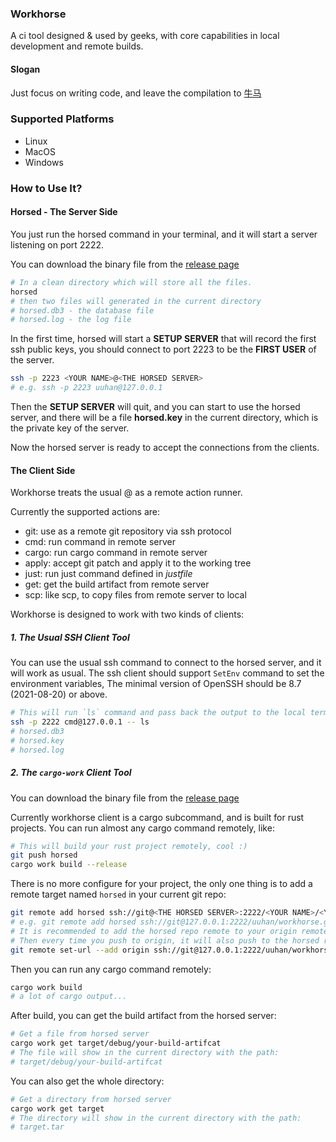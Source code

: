 ### Workhorse

A ci tool designed & used by geeks, with core capabilities in local development and remote builds.

#### Slogan

Just focus on writing code, and leave the compilation to [牛马](https://github.com/uuhan/workhorse/)

### Supported Platforms

- Linux
- MacOS
- Windows

### How to Use It?

#### Horsed - The Server Side

You just run the horsed command in your terminal, and it will start a server
listening on port 2222.

You can download the binary file from the [release page](https://github.com/uuhan/workhorse/releases)

```bash
# In a clean directory which will store all the files.
horsed
# then two files will generated in the current directory
# horsed.db3 - the database file
# horsed.log - the log file
```

In the first time, horsed will start a **SETUP SERVER** that will record the first ssh public keys,
you should connect to port 2223 to be the **FIRST USER** of the server.

```bash
ssh -p 2223 <YOUR NAME>@<THE HORSED SERVER>
# e.g. ssh -p 2223 uuhan@127.0.0.1
```

Then the **SETUP SERVER** will quit, and you can start to use the horsed server,
and there will be a file **horsed.key** in the current directory, which is the private key of the server.

Now the horsed server is ready to accept the connections from the clients.

#### The Client Side

Workhorse treats the usual <Action>@<The Horsed Server> as a remote action runner.

Currently the supported actions are:

- git: use as a remote git repository via ssh protocol
- cmd: run command in remote server
- cargo: run cargo command in remote server
- apply: accept git patch and apply it to the working tree
- just: run just command defined in _justfile_
- get: get the build artifact from remote server
- scp: like scp, to copy files from remote server to local

Workhorse is designed to work with two kinds of clients:

##### 1. The Usual SSH Client Tool

You can use the usual ssh command to connect to the horsed server, and it will work as usual.
The ssh client should support `SetEnv` command to set the environment variables,
The minimal version of OpenSSH should be 8.7 (2021-08-20) or above.

```bash
# This will run `ls` command and pass back the output to the local terminal
ssh -p 2222 cmd@127.0.0.1 -- ls
# horsed.db3
# horsed.key
# horsed.log
```

##### 2. The `cargo-work` Client Tool

You can download the binary file from the [release page](https://github.com/uuhan/workhorse/releases)

Currently workhorse client is a cargo subcommand, and is built for rust projects.
You can run almost any cargo command remotely, like:

```bash
# This will build your rust project remotely, cool :)
git push horsed
cargo work build --release
```

There is no more configure for your project, the only one thing is to add
a remote target named `horsed` in your current git repo:

```bash
git remote add horsed ssh://git@<THE HORSED SERVER>:2222/<YOUR NAME>/<YOUR REPO NAME>.git
# e.g. git remote add horsed ssh://git@127.0.0.1:2222/uuhan/workhorse.git
# It is recommended to add the horsed repo remote to your origin remote.
# Then every time you push to origin, it will also push to the horsed repo.
git remote set-url --add origin ssh://git@127.0.0.1:2222/uuhan/workhorse.git
```

Then you can run any cargo command remotely:

```bash
cargo work build
# a lot of cargo output...
```

After build, you can get the build artifact from the horsed server:

```bash
# Get a file from horsed server
cargo work get target/debug/your-build-artifcat
# The file will show in the current directory with the path:
# target/debug/your-build-artifcat
```

You can also get the whole directory:

```bash
# Get a directory from horsed server
cargo work get target
# The directory will show in the current directory with the path:
# target.tar
```
